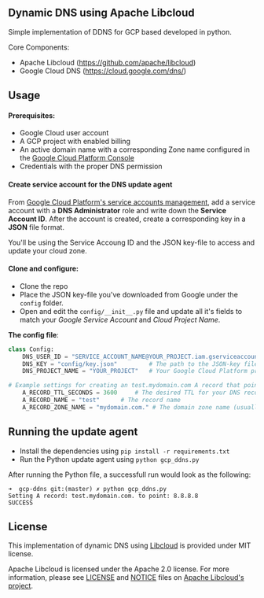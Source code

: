 
## Dynamic DNS using Apache Libcloud
Simple implementation of DDNS for GCP based developed in python.

Core Components:

- Apache Libcloud (https://github.com/apache/libcloud)
- Google Cloud DNS (https://cloud.google.com/dns/)

## Usage
#### Prerequisites:

- Google Cloud user account
- A GCP project with enabled billing
- An active domain name with a corresponding Zone name configured in the [Google Cloud Platform Console](https://console.cloud.google.com/networking/dns/)
- Credentials with the proper DNS permission


#### Create service account for the DNS update agent

From [Google Cloud Platform's service accounts management](https://console.cloud.google.com/iam-admin/serviceaccounts/project), add a service account with a **DNS Administrator** role and write down the **Service Account ID**.
After the account is created, create a corresponding key in a **JSON** file format.

You'll be using the Service Accoung ID and the JSON key-file to access and update your cloud zone.

#### Clone and configure:
* Clone the repo
* Place the JSON key-file you've downloaded from Google under the `config` folder.
* Open and edit the `config/__init__.py` file and update all it's fields to match your *Google Service Account* and *Cloud Project Name*.


**The config file**:

```python
class Config:
    DNS_USER_ID = "SERVICE_ACCOUNT_NAME@YOUR_PROJECT.iam.gserviceaccount.com" # The GCP Service Account ID
    DNS_KEY = "config/key.json" 		# The path to the JSON-key file (relative to the project's root)
    DNS_PROJECT_NAME = "YOUR_PROJECT" 	# Your Google Cloud Platform project name

# Example settings for creating an test.mydomain.com A record that points to your current IP
    A_RECORD_TTL_SECONDS = 3600 	# The desired TTL for your DNS record
    A_RECORD_NAME = "test" 		# The record name
    A_RECORD_ZONE_NAME = "mydomain.com." # The domain zone name (usually- the domain with an ending `.`)

```

## Running the update agent
* Install the dependencies using `pip install -r requirements.txt`
* Run the Python update agent using `python gcp_ddns.py`

After running the Python file, a successfull run would look as the following:

```
➜  gcp-ddns git:(master) ✗ python gcp_ddns.py
Setting A record: test.mydomain.com. to point: 8.8.8.8
SUCCESS
```


## License
This implementation of dynamic DNS using [Libcloud](https://github.com/apache/libcloud) is provided under MIT license.

Apache Libcloud is licensed under the Apache 2.0 license. For more information, please see [LICENSE](https://github.com/apache/libcloud/blob/trunk/LICENSE) and [NOTICE](https://github.com/apache/libcloud/blob/trunk/NOTICE) files on [Apache Libcloud's project](https://github.com/apache/libcloud).
